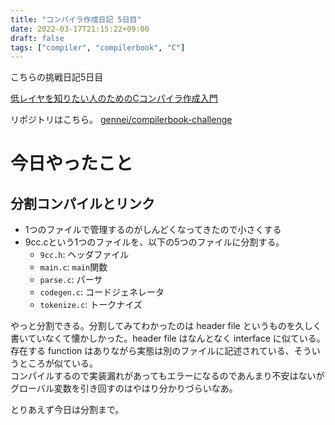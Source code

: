 ```yaml
---
title: "コンパイラ作成日記 5日目"
date: 2022-03-17T21:15:22+09:00
draft: false
tags: ["compiler", "compilerbook", "C"]
---
```


こちらの挑戦日記5日目

[低レイヤを知りたい人のためのCコンパイラ作成入門](https://www.sigbus.info/compilerbook)

リポジトリはこちら。 [gennei/compilerbook-challenge](https://github.com/gennei/compilerbook-challenge)

# 今日やったこと

## 分割コンパイルとリンク

- 1つのファイルで管理するのがしんどくなってきたので小さくする
- 9cc.cという1つのファイルを、以下の5つのファイルに分割する。
    - `9cc.h`: ヘッダファイル
    - `main.c`: `main`関数
    - `parse.c`: パーサ
    - `codegen.c`: コードジェネレータ
    - `tokenize.c`: トークナイズ

やっと分割できる。分割してみてわかったのは header file というものを久しく書いていなくて懐かしかった。header file はなんとなく interface に似ている。存在する function はありながら実態は別のファイルに記述されている、そういうところが似ている。  
コンパイルするので実装漏れがあってもエラーになるのであんまり不安はないがグローバル変数を引き回すのはやはり分かりづらいなあ。

とりあえず今日は分割まで。